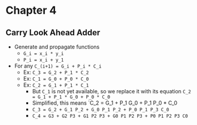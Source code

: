 # Chapter 4
## Carry Look Ahead Adder
* Generate and propagate functions
  * `G_i = x_i * y_i`
  * `P_i = x_i + y_1`
* For any `C_(i+1) = G_i + P_i * C_i`
  * Ex: `C_3 = G_2 + P_1 * C_2`
  * Ex: `C_1 = G_0 + P_0 * C_0`
  * Ex: `C_2 = G_1 + P_1 * C_1`
    * But `C_1` is not yet available, so we replace it with its equation `C_2 = G_1 + P_1 * G_0 + P_0 * C_0`
    * Simplified, this means `C_2 = G_1 + P_1 G_0 + P_1 P_0 * C_0
    * `C_3 = G_2 + G_1 P_2 + G_0 P_1 P_2 + P_0 P_1 P_3 C_0`
    * `C_4 = G3 + G2 P3 + G1 P2 P3 + G0 P1 P2 P3 + P0 P1 P2 P3 C0`
